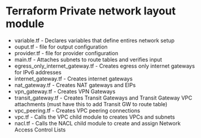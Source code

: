 # Terraform Private network layout module

- variable.tf                     - Declares variables that define entires network setup
- ouput.tf                        - file for output configuration
- provider.tf                     - file for provider configuration
- main.tf                         - Attaches subnets to route tables and verifies input
- egress_only_internet_gateway.tf - Creates egress only internet gateways for IPv6 addresses
- internet_gateway.tf             - Creates internet gateways
- nat_gateway.tf                  - Creates NAT gateways and EIPs 
- vpn_gateway.tf                  - Creates VPN Gateways 
- transit_gateway.tf              - Creates Transit Gateways and Transit Gateway VPC attachments (must have this to add Transit GW to route table)
- vpc_peering.tf                  - Creates VPC peering connections
- vpc.tf                          - Calls the VPC child module to creates VPCs and subnets
- nacl.tf                         - Calls the NACL child module to create and assign Network Access Control Lists
